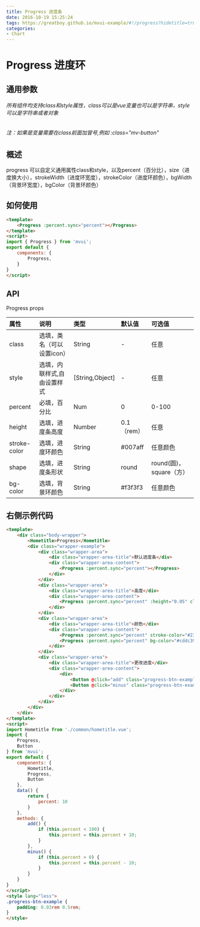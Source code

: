 ```yaml
---
title: Progress 进度条
date: 2016-10-19 15:25:24
tags: https://greatboy.github.io/mvui-example/#!/progress?hidetitle=true
categories:
- Chart
---
```



# Progress 进度环

## 通用参数
###### 所有组件均支持class和style属性，class可以是vue变量也可以是字符串，style可以是字符串或者对象
###### 注：如果是变量需要在class前面加冒号,例如 :class="mv-button"


## 概述
progress 可以自定义通用属性class和style，以及percent（百分比），size（进度换大小），strokeWidth（进度环宽度），strokeColor（进度环颜色），bgWidth（背景环宽度），bgColor（背景环颜色）


## 如何使用

``` html
<template>
    <Progress :percent.sync="percent"></Progress>
</template>
<script>
import { Progress } from 'mvui';
export default {
    components: {
        Progress,
    }
} 
</script>
```




## API

Progress props

|     属性       | 说明                       |        类型       |    默认值       |    可选值             |
| :------------- |:-------------------------- | :----------------  | :------------|    :-----------------|
|    class      | 选填，类名（可以设置icon）    |    String          |      -       |     任意              |
|    style      | 选填，内联样式,自由设置样式    |   [String,Object] |      -        |     任意              |
|    percent    | 必填，百分比                |    Num            |       0       |       0-100            |
|    height     | 选填，进度条高度            |    Number          |      0.1（rem）  |  任意                |
|   stroke-color| 选填，进度环颜色             |    String          |      #007aff   |    任意颜色        |
|    shape      | 选填，进度条形状             |   String           |      round    |round(圆)，square（方）|
|    bg-color   | 选填，背景环颜色             |    String          |      #f3f3f3   |    任意颜色        |



## 右侧示例代码


``` html
<template>
    <div class="body-wrapper">
        <Hometitle>Progress</Hometitle>
        <div class="wrapper-example">
            <div class="wrapper-area">
                <div class="wrapper-area-title">默认进度条</div>
                <div class="wrapper-area-content">
                    <Progress :percent.sync="percent"></Progress>
                </div>
            </div>
            <div class="wrapper-area">
                <div class="wrapper-area-title">高度</div>
                <div class="wrapper-area-content">
                    <Progress :percent.sync="percent" :height="0.05" class="my-progress"></Progress>
                </div>
            </div>
            <div class="wrapper-area">
                <div class="wrapper-area-title">颜色</div>
                <div class="wrapper-area-content">
                    <Progress :percent.sync="percent" stroke-color="#23d089" class="my-progress"></Progress>
                    <Progress :percent.sync="percent" bg-color="#cddc39" class="my-progress"></Progress>
                </div>
            </div>
            <div class="wrapper-area">
                <div class="wrapper-area-title">更改进度</div>
                <div class="wrapper-area-content">
                    <div>
                        <Button @click="add" class="progress-btn-example" shape="round">增加</Button>
                        <Button @click="minus" class="progress-btn-example" shape="round">减少</Button>
                    </div>
                </div>
            </div>
        </div>
    </div>
</template>
<script>
import Hometitle from './common/hometitle.vue';
import {
    Progress,
    Button
} from 'mvui';
export default {
    components: {
        Hometitle,
        Progress,
        Button
    },
    data() {
        return {
            percent: 10
        }
    },
    methods: {
        add() {
            if (this.percent < 100) {
                this.percent = this.percent + 10;
            }
        },
        minus() {
            if (this.percent > 0) {
                this.percent = this.percent - 10;
            }
        }
    }
}
</script>
<style lang="less">
.progress-btn-example {
    padding: 0.03rem 0.5rem;
}
</style>

```
























